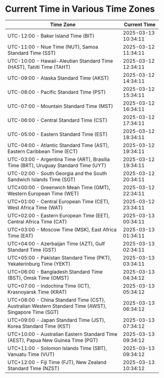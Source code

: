 # Current Time in Various Time Zones

| Time Zone | Current Time |
|-----------|--------------|
| UTC-12:00 - Baker Island Time (BIT) | 2025-03-13 10:34:11 |
| UTC-11:00 - Niue Time (NUT), Samoa Standard Time (SST) | 2025-03-12 11:34:11 |
| UTC-10:00 - Hawaii-Aleutian Standard Time (HAST), Tahiti Time (TAHT) | 2025-03-12 12:34:11 |
| UTC-09:00 - Alaska Standard Time (AKST) | 2025-03-12 14:34:11 |
| UTC-08:00 - Pacific Standard Time (PST) | 2025-03-12 15:34:11 |
| UTC-07:00 - Mountain Standard Time (MST) | 2025-03-12 16:34:11 |
| UTC-06:00 - Central Standard Time (CST) | 2025-03-12 17:34:11 |
| UTC-05:00 - Eastern Standard Time (EST) | 2025-03-12 18:34:11 |
| UTC-04:00 - Atlantic Standard Time (AST), Eastern Caribbean Time (ECT) | 2025-03-12 19:34:11 |
| UTC-03:00 - Argentina Time (ART), Brasília Time (BRT), Uruguay Standard Time (UYT) | 2025-03-12 19:34:11 |
| UTC-02:00 - South Georgia and the South Sandwich Islands Time (SGT) | 2025-03-12 20:34:11 |
| UTC±00:00 - Greenwich Mean Time (GMT), Western European Time (WET) | 2025-03-12 22:34:11 |
| UTC+01:00 - Central European Time (CET), West Africa Time (WAT) | 2025-03-12 23:34:11 |
| UTC+02:00 - Eastern European Time (EET), Central Africa Time (CAT) | 2025-03-13 00:34:11 |
| UTC+03:00 - Moscow Time (MSK), East Africa Time (EAT) | 2025-03-13 01:34:11 |
| UTC+04:00 - Azerbaijan Time (AZT), Gulf Standard Time (GST) | 2025-03-13 02:34:11 |
| UTC+05:00 - Pakistan Standard Time (PKT), Yekaterinburg Time (YEKT) | 2025-03-13 03:34:11 |
| UTC+06:00 - Bangladesh Standard Time (BST), Omsk Time (OMST) | 2025-03-13 04:34:12 |
| UTC+07:00 - Indochina Time (ICT), Krasnoyarsk Time (KRAT) | 2025-03-13 05:34:12 |
| UTC+08:00 - China Standard Time (CST), Australian Western Standard Time (AWST), Singapore Time (SGT) | 2025-03-13 06:34:12 |
| UTC+09:00 - Japan Standard Time (JST), Korea Standard Time (KST) | 2025-03-13 07:34:12 |
| UTC+10:00 - Australian Eastern Standard Time (AEST), Papua New Guinea Time (PGT) | 2025-03-13 09:34:12 |
| UTC+11:00 - Solomon Islands Time (SBT), Vanuatu Time (VUT) | 2025-03-13 09:34:12 |
| UTC+12:00 - Fiji Time (FJT), New Zealand Standard Time (NZST) | 2025-03-13 10:34:12 |
